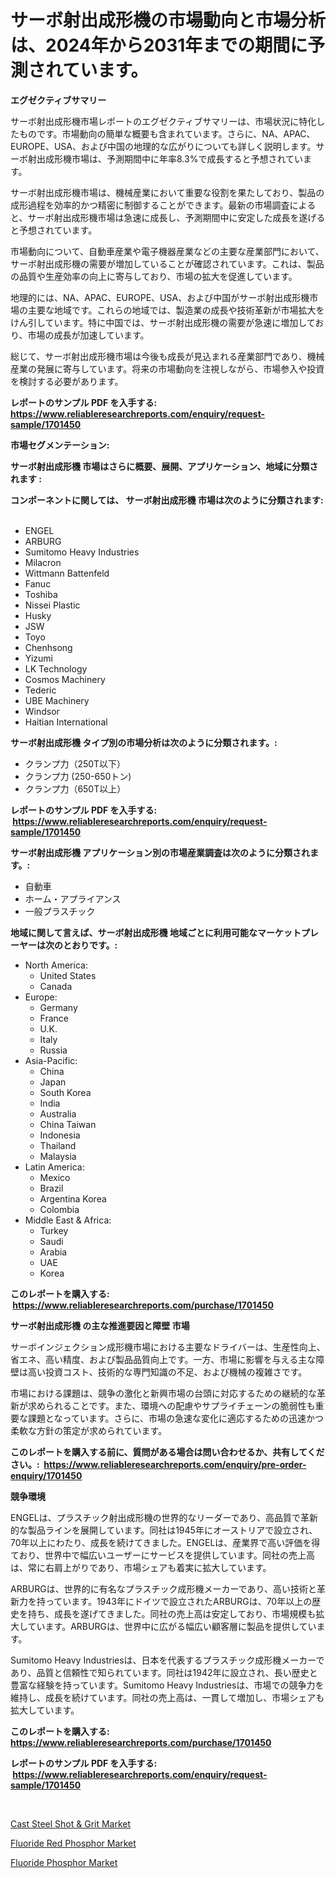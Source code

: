 <p><h1>サーボ射出成形機の市場動向と市場分析は、2024年から2031年までの期間に予測されています。</h1></p><p><strong>エグゼクティブサマリー</strong></p>
<p><p>サーボ射出成形機市場レポートのエグゼクティブサマリーは、市場状況に特化したものです。市場動向の簡単な概要も含まれています。さらに、NA、APAC、EUROPE、USA、および中国の地理的な広がりについても詳しく説明します。サーボ射出成形機市場は、予測期間中に年率8.3%で成長すると予想されています。</p><p>サーボ射出成形機市場は、機械産業において重要な役割を果たしており、製品の成形過程を効率的かつ精密に制御することができます。最新の市場調査によると、サーボ射出成形機市場は急速に成長し、予測期間中に安定した成長を遂げると予想されています。</p><p>市場動向について、自動車産業や電子機器産業などの主要な産業部門において、サーボ射出成形機の需要が増加していることが確認されています。これは、製品の品質や生産効率の向上に寄与しており、市場の拡大を促進しています。</p><p>地理的には、NA、APAC、EUROPE、USA、および中国がサーボ射出成形機市場の主要な地域です。これらの地域では、製造業の成長や技術革新が市場拡大をけん引しています。特に中国では、サーボ射出成形機の需要が急速に増加しており、市場の成長が加速しています。</p><p>総じて、サーボ射出成形機市場は今後も成長が見込まれる産業部門であり、機械産業の発展に寄与しています。将来の市場動向を注視しながら、市場参入や投資を検討する必要があります。</p></p>
<p><strong>レポートのサンプル PDF を入手する: <a href="https://www.reliableresearchreports.com/enquiry/request-sample/1701450">https://www.reliableresearchreports.com/enquiry/request-sample/1701450</a></strong></p>
<p><strong>市場セグメンテーション:</strong></p>
<p><strong> サーボ射出成形機 市場はさらに概要、展開、アプリケーション、地域に分類されます :</strong></p>
<p><strong>コンポーネントに関しては、 サーボ射出成形機 市場は次のように分類されます: &nbsp;</strong></p>
<p><ul><li>ENGEL</li><li>ARBURG</li><li>Sumitomo Heavy Industries</li><li>Milacron</li><li>Wittmann Battenfeld</li><li>Fanuc</li><li>Toshiba</li><li>Nissei Plastic</li><li>Husky</li><li>JSW</li><li>Toyo</li><li>Chenhsong</li><li>Yizumi</li><li>LK Technology</li><li>Cosmos Machinery</li><li>Tederic</li><li>UBE Machinery</li><li>Windsor</li><li>Haitian International</li></ul></p>
<p><strong> サーボ射出成形機 タイプ別の市場分析は次のように分類されます。:</strong></p>
<p><ul><li>クランプ力（250T以下）</li><li>クランプ力 (250-650トン)</li><li>クランプ力（650T以上）</li></ul></p>
<p><strong>レポートのサンプル PDF を入手する: &nbsp;<a href="https://www.reliableresearchreports.com/enquiry/request-sample/1701450">https://www.reliableresearchreports.com/enquiry/request-sample/1701450</a></strong></p>
<p><strong> サーボ射出成形機 アプリケーション別の市場産業調査は次のように分類されます。:</strong></p>
<p><ul><li>自動車</li><li>ホーム・アプライアンス</li><li>一般プラスチック</li></ul></p>
<p><strong>地域に関して言えば、サーボ射出成形機 地域ごとに利用可能なマーケットプレーヤーは次のとおりです。:</strong></p>
<p><ul>
    <li>
        North America:
        <ul>
            <li>United States</li>
            <li>Canada</li>
        </ul>
    </li>
    <li>
        Europe:
        <ul>
            <li>Germany</li>
            <li>France</li>
            <li>U.K.</li>
            <li>Italy</li>
            <li>Russia</li>
        </ul>
    </li>
    <li>
        Asia-Pacific:
        <ul>
            <li>China</li>
            <li>Japan</li>
            <li>South Korea</li>
            <li>India</li>
            <li>Australia</li>
            <li>China Taiwan</li>
            <li>Indonesia</li>
            <li>Thailand</li>
            <li>Malaysia</li>
        </ul>
    </li>
    <li>
        Latin America:
        <ul>
            <li>Mexico</li>
            <li>Brazil</li>
            <li>Argentina Korea</li>
            <li>Colombia</li>
        </ul>
    </li>
    <li>
        Middle East & Africa:
        <ul>
            <li>Turkey</li>
            <li>Saudi</li>
            <li>Arabia</li>
            <li>UAE</li>
            <li>Korea</li>
        </ul>
    </li>
    </ul></p>
<p><strong>このレポートを購入する: &nbsp;<a href="https://www.reliableresearchreports.com/purchase/1701450">https://www.reliableresearchreports.com/purchase/1701450</a></strong></p>
<p><strong>サーボ射出成形機 の主な推進要因と障壁 市場</strong></p>
<p><p>サーボインジェクション成形機市場における主要なドライバーは、生産性向上、省エネ、高い精度、および製品品質向上です。一方、市場に影響を与える主な障壁は高い投資コスト、技術的な専門知識の不足、および機械の複雑さです。</p><p>市場における課題は、競争の激化と新興市場の台頭に対応するための継続的な革新が求められることです。また、環境への配慮やサプライチェーンの脆弱性も重要な課題となっています。さらに、市場の急速な変化に適応するための迅速かつ柔軟な方針の策定が求められています。</p></p>
<p><strong>このレポートを購入する前に、質問がある場合は問い合わせるか、共有してください。:&nbsp; <a href="https://www.reliableresearchreports.com/enquiry/pre-order-enquiry/1701450">https://www.reliableresearchreports.com/enquiry/pre-order-enquiry/1701450</a></strong></p>
<p><strong>競争環境</strong></p>
<p><p>ENGELは、プラスチック射出成形機の世界的なリーダーであり、高品質で革新的な製品ラインを展開しています。同社は1945年にオーストリアで設立され、70年以上にわたり、成長を続けてきました。ENGELは、産業界で高い評価を得ており、世界中で幅広いユーザーにサービスを提供しています。同社の売上高は、常に右肩上がりであり、市場シェアも着実に拡大しています。</p><p>ARBURGは、世界的に有名なプラスチック成形機メーカーであり、高い技術と革新力を持っています。1943年にドイツで設立されたARBURGは、70年以上の歴史を持ち、成長を遂げてきました。同社の売上高は安定しており、市場規模も拡大しています。ARBURGは、世界中に広がる幅広い顧客層に製品を提供しています。</p><p>Sumitomo Heavy Industriesは、日本を代表するプラスチック成形機メーカーであり、品質と信頼性で知られています。同社は1942年に設立され、長い歴史と豊富な経験を持っています。Sumitomo Heavy Industriesは、市場での競争力を維持し、成長を続けています。同社の売上高は、一貫して増加し、市場シェアも拡大しています。</p></p>
<p><strong>このレポートを購入する: &nbsp; <a href="https://www.reliableresearchreports.com/purchase/1701450">https://www.reliableresearchreports.com/purchase/1701450</a></strong></p>
<p><strong>レポートのサンプル PDF を入手する: &nbsp;<a href="https://www.reliableresearchreports.com/enquiry/request-sample/1701450">https://www.reliableresearchreports.com/enquiry/request-sample/1701450</a></strong><strong></strong></p>
<p>&nbsp;</p>
<p><p><a href="https://github.com/khayangel/Market-Research-Report-List-2/blob/main/cast-steel-shot-grit-market.md">Cast Steel Shot & Grit Market</a></p><p><a href="https://github.com/YashRP12/Market-Research-Report-List-3/blob/main/fluoride-red-phosphor-market.md">Fluoride Red Phosphor Market</a></p><p><a href="https://github.com/eeaveuhhh/Market-Research-Report-List-1/blob/main/fluoride-phosphor-market.md">Fluoride Phosphor Market</a></p></p>